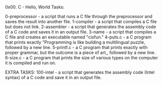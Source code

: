 0x00. C - Hello, World Tasks:

0-preprocessor 	- a script that runs a C file through the preprocessor and saves the result into another file.
1-compiler 	- a script that compiles a C file but does not link.
2-assembler 	- a script that generates the assembly code of a C code and saves it in an output file.
3-name 		- a script that compiles a C file and creates an executable named "cisfun."
4-puts.c 	- a C program that prints exactly "Programming is like building a multilingual puzzle, followed by a new line.
5-printf.c	- a C program that prints exactly with proper grammar, but the outcome is a piece of art,, followed by a new line.
6-size.c 	- a C program that prints the size of various types on the computer it is compiled and run on.

EXTRA TASKS:
100-intel 	-  a script that generates the assembly code (Intel syntax) of a C code and save it in an output file.
